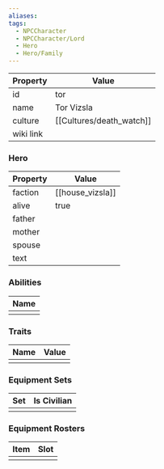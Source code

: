 ```yaml
---
aliases: 
tags:
  - NPCCharacter
  - NPCCharacter/Lord
  - Hero
  - Hero/Family
---
```


| Property  | Value           |
| :-------- | --------------- |
| id        | tor             |
| name      | Tor Vizsla      |
| culture   | [[Cultures/death_watch]] |
| wiki link |                 |
### Hero
| Property | Value            |
| -------- | ---------------- |
| faction  | [[house_vizsla]] |
| alive    | true             |
| father   |                  |
| mother   |                  |
| spouse   |                  |
| text     |                  |

### Abilities
| Name |
| :--: |
|      |

### Traits
| Name | Value |
| ---- | ----- |
|      |       |

### Equipment Sets
| Set | Is Civilian |
| --- | ----------- |
|     |             |

### Equipment Rosters
| Item | Slot |
| ---- | ---- |
|      |      |
